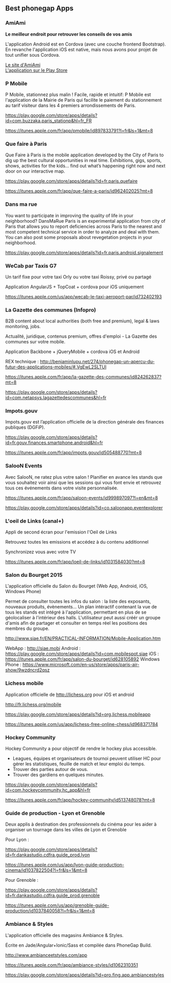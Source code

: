 ## Best phonegap Apps

### AmiAmi

**Le meilleur endroit pour retrouver les conseils de vos amis**

L'application Android est en Cordova (avec une couche frontend Bootstrap). En revanche l'application iOS est native, mais nous avons pour projet de tout unifier sous Cordova.

<a href="http://www.amiami-app.com">Le site d'AmiAmi</a><br/>
<a href="https://play.google.com/store/apps/details?id=com.amiami.app.alpha">L'application sur le Play Store</a>

### P Mobile

P Mobile, stationnez plus malin !
Facile, rapide et intuitif:
P Mobile est l'application de la Mairie de Paris qui facilite le paiement du stationnement au tarif visiteur dans les 4 premiers arrondissements de Paris.

https://play.google.com/store/apps/details?id=com.buzzaka.paris_stationp&hl=fr_FR

https://itunes.apple.com/fr/app/pmobile/id897833791?l=fr&ls=1&mt=8

### Que faire à Paris

Que Faire à Paris is the mobile application developed by the City of Paris to dig up the best cultural opportunities in real time. Exhibitions, gigs, sports, shows, activities for the kids… find out what’s happening right now and next door on our interactive map.

https://play.google.com/store/apps/details?id=fr.paris.quefaire

https://itunes.apple.com/fr/app/que-faire-a-paris/id962402025?mt=8

### Dans ma rue

You want to participate in improving the quality of life in your neighborhood? DansMaRue Paris is an experimental application from city of Paris that allows you to report deficiencies across Paris to the nearest and most competent technical service in order to analyze and deal with them. You can also post some proposals about revegetation projects in your neighborhood.

https://play.google.com/store/apps/details?id=fr.paris.android.signalement

### WeCab par Taxis G7

Un tarif fixe pour votre taxi Orly ou votre taxi Roissy, privé ou partagé

Application AngularJS + TopCoat + cordova pour iOS uniquement

https://itunes.apple.com/us/app/wecab-le-taxi-aeroport-par/id732402193

### La Gazette des communes (Infopro)

B2B content about local authorities (both free and premium), legal & laws monitoring, jobs.

Actualité, juridique, contenus premium, offres d'emploi - La Gazette des communes sur votre mobile.

Application Backbone + jQueryMobile + cordova iOS et Android

REX technique : http://benjaminlupu.net/274/phonegap-un-apercu-du-futur-des-applications-mobiles/#.VgEwL2SLTUI

https://itunes.apple.com/fr/app/la-gazette-des-communes/id824262837?mt=8

https://play.google.com/store/apps/details?id=com.netapsys.lagazettedescommunes&hl=fr

### Impots.gouv

Impots.gouv est l’application officielle de la direction générale des finances publiques (DGFiP).

https://play.google.com/store/apps/details?id=fr.gouv.finances.smartphone.android&hl=fr

https://itunes.apple.com/fr/app/impots.gouv/id505488770?mt=8

### SalooN Events

Avec SalooN, ne ratez plus votre salon ! Planifier en avance les stands que vous souhaitez voir ainsi que les sessions qui vous font envie et retrouvez tous ces événements dans votre visite personnalisée. 

https://itunes.apple.com/fr/app/saloon-events/id999897097?l=en&mt=8

https://play.google.com/store/apps/details?id=co.saloonapp.eventexplorer


### L'oeil de Links (canal+)

Appli de second écran pour l'emission l'Oeil de Links

Retrouvez toutes les emissions et accédez à du contenu additionnel

Synchronizez vous avec votre TV

https://itunes.apple.com/fr/app/loeil-de-links/id1031584030?mt=8

### Salon du Bourget 2015

L'application officielle du Salon du Bourget (Web App, Android, iOS, Windows Phone)

Permet de consulter toutes les infos du salon : la liste des exposants, nouveaux produits, évènements... Un plan intéractif contenant la vue de tous les stands est intégré à l'application, permettant en plus de se géolocaliser à l'intérieur des halls. L'utilisateur peut aussi créér un groupe d'amis afin de partager et consulter en temps réel les positions des membres du groupe.

http://www.siae.fr/EN/PRACTICAL-INFORMATION/Mobile-Application.htm

WebApp : http://siae.mobi
Android : https://play.google.com/store/apps/details?id=com.mobilespot.siae
iOS : https://itunes.apple.com/fr/app/salon-du-bourget/id628105892
Windows Phone : https://www.microsoft.com/en-us/store/apps/paris-air-show/9wzdncrd2qsz

### Lichess mobile

Application officielle de http://lichess.org pour iOS et android

http://fr.lichess.org/mobile

https://play.google.com/store/apps/details?id=org.lichess.mobileapp

https://itunes.apple.com/us/app/lichess-free-online-chess/id968371784

### Hockey Community

Hockey Community a pour objectif de rendre le hockey plus accessible.
- Leagues, équipes et organisateurs de tournoi peuvent utiliser HC pour gérer les statistiques, feuille de match et leur emploi du temps.
- Trouver des parties autour de vous.
- Trouver des gardiens en quelques minutes.

https://play.google.com/store/apps/details?id=com.hockeycommunity.hc_app&hl=fr

https://itunes.apple.com/fr/app/hockey-community/id513748078?mt=8

### Guide de production - Lyon et Grenoble

Deux applis à destination des professionnels du cinéma pour les aider à organiser un tournage dans les villes de Lyon et Grenoble

Pour Lyon :

https://play.google.com/store/apps/details?id=fr.dankastudio.cdfra.guide_prod.lyon

https://itunes.apple.com/us/app/lyon-guide-production-cinema/id1037822504?l=fr&ls=1&mt=8

Pour Grenoble :

https://play.google.com/store/apps/details?id=fr.dankastudio.cdfra.guide_prod.grenoble

https://itunes.apple.com/us/app/grenoble-guide-production/id1037840058?l=fr&ls=1&mt=8

### Ambiance & Styles

L'application officielle des magasins Ambiance & Styles. 

Écrite en Jade/Angular+Ionic/Sass et compilée dans PhoneGap Build.

http://www.ambianceetstyles.com/app

https://itunes.apple.com/fr/app/ambiance-styles/id1062310351

https://play.google.com/store/apps/details?id=pro.fing.app.ambiancestyles
